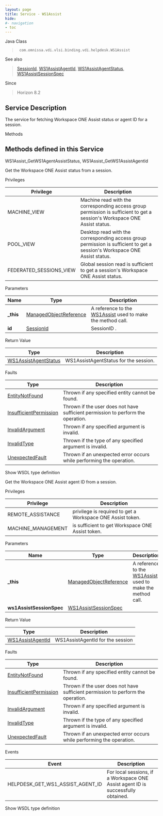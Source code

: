```yaml
---
layout: page
title: Service - WS1Assist
hide:
#- navigation
- toc
---
```








Java Class
> ` com.omnissa.vdi.vlsi.binding.vdi.helpdesk.WS1Assist`

See also
> [SessionId](vdi.entity.SessionId.md), [WS1AssistAgentId](vdi.helpdesk.WS1Assist.WS1AssistAgentId.md), [WS1AssistAgentStatus](vdi.helpdesk.WS1Assist.WS1AssistAgentStatus.md), [WS1AssistSessionSpec](vdi.helpdesk.WS1Assist.WS1AssistSessionSpec.md)

Since
> Horizon 8.2





## Service Description

The service for fetching Workspace ONE Assist status or agent ID for a session.

Methods

Methods defined in this Service
---
WS1Assist_GetWS1AgentAssistStatus, WS1Assist_GetWS1AssistAgentId




Get the Workspace ONE Assist status from a session.

Privileges

Privilege |  Description
---|---
MACHINE_VIEW|  Machine read with the corresponding access group permission is sufficient to get a session's Workspace ONE Assist status.
POOL_VIEW|  Desktop read with the corresponding access group permission is sufficient to get a session's Workspace ONE Assist status.
FEDERATED_SESSIONS_VIEW|  Global session read is sufficient to get a session's Workspace ONE Assist status.



Parameters

Name| Type| Description
---|---|---
**_this**| [ManagedObjectReference](vmodl.ManagedObjectReference.md)|  A reference to the [WS1Assist](vdi.helpdesk.WS1Assist.md) used to make the method call.
**id**| [SessionId](vdi.entity.SessionId.md)|  SessionID .




Return Value

Type |  Description
---|---
[WS1AssistAgentStatus](vdi.helpdesk.WS1Assist.WS1AssistAgentStatus.md)| WS1AssistAgentStatus for the session.



Faults

Type |  Description
---|---
[EntityNotFound](vdi.fault.EntityNotFound.md)| Thrown if any specified entity cannot be found.
[InsufficientPermission](vdi.fault.InsufficientPermission.md)| Thrown if the user does not have sufficient permission to perform the operation.
[InvalidArgument](vdi.fault.InvalidArgument.md)| Thrown if any specified argument is invalid.
[InvalidType](vdi.fault.InvalidType.md)| Thrown if the type of any specified argument is invalid.
[UnexpectedFault](vdi.fault.UnexpectedFault.md)| Thrown if an unexpected error occurs while performing the operation.

Show WSDL type definition







Get the Workspace ONE Assist agent ID from a session.

Privileges

Privilege |  Description
---|---
REMOTE_ASSISTANCE|  privilege is required to get a Workspace ONE Assist token.
MACHINE_MANAGEMENT|  is sufficient to get Workspace ONE Assist token.



Parameters

Name| Type| Description
---|---|---
**_this**| [ManagedObjectReference](vmodl.ManagedObjectReference.md)|  A reference to the [WS1Assist](vdi.helpdesk.WS1Assist.md) used to make the method call.
**ws1AssistSessionSpec**| [WS1AssistSessionSpec](vdi.helpdesk.WS1Assist.WS1AssistSessionSpec.md)|




Return Value

Type |  Description
---|---
[WS1AssistAgentId](vdi.helpdesk.WS1Assist.WS1AssistAgentId.md)| WS1AssistAgentId for the session



Faults

Type |  Description
---|---
[EntityNotFound](vdi.fault.EntityNotFound.md)| Thrown if any specified entity cannot be found.
[InsufficientPermission](vdi.fault.InsufficientPermission.md)| Thrown if the user does not have sufficient permission to perform the operation.
[InvalidArgument](vdi.fault.InvalidArgument.md)| Thrown if any specified argument is invalid.
[InvalidType](vdi.fault.InvalidType.md)| Thrown if the type of any specified argument is invalid.
[UnexpectedFault](vdi.fault.UnexpectedFault.md)| Thrown if an unexpected error occurs while performing the operation.



Events

Event |  Description
---|---
HELPDESK_GET_WS1_ASSIST_AGENT_ID|  For local sessions, if a Workspace ONE Assist agent ID is successfully obtained.

Show WSDL type definition












 
